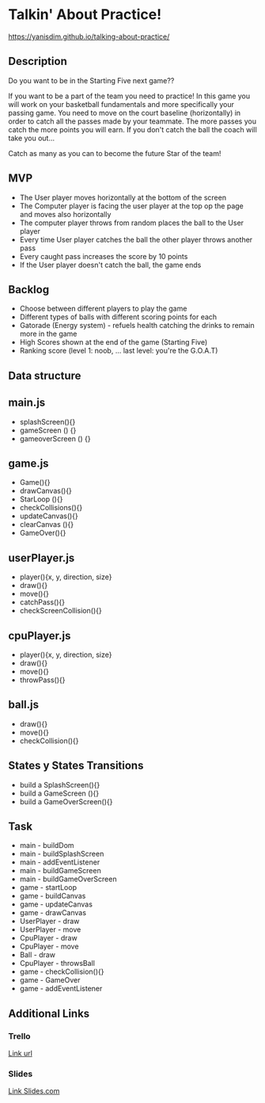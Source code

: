 # Talkin' About Practice! 
https://yanisdim.github.io/talking-about-practice/


## Description
Do you want to be in the Starting Five next game?? 

If you want to be a part of the team you need to practice! In this game you will work on your basketball fundamentals and more specifically your passing game. You need to move on the court baseline (horizontally) in order to catch all the passes made by your teammate. The more passes you catch the more points you will earn. If you don't catch the ball the coach will take you out...

Catch as many as you can to become the future Star of the team!


## MVP
* The User player moves horizontally at the bottom of the screen
* The Computer player is facing the user player at the top op the page and moves also horizontally
* The computer player throws from random places the ball to the User player
* Every time User player catches the ball the other player throws another pass
* Every caught pass increases the score by 10 points
* If the User player doesn't catch the ball, the game ends


## Backlog
* Choose between different players to play the game
* Different types of balls with different scoring points for each
* Gatorade (Energy system) - refuels health catching the drinks to remain more in the game
* High Scores shown at the end of the game (Starting Five)
* Ranking score (level 1: noob, ... last level: you're the G.O.A.T)


## Data structure

## main.js
- splashScreen(){}
- gameScreen () {}
- gameoverScreen () {}

## game.js

* Game(){}
* drawCanvas(){}
* StarLoop (){}
* checkCollisions(){}
* updateCanvas(){}
* clearCanvas (){}
* GameOver(){}

## userPlayer.js

* player(){x, y, direction, size}
* draw(){}
* move(){}
* catchPass(){}
* checkScreenCollision(){}

## cpuPlayer.js

* player(){x, y, direction, size}
* draw(){}
* move(){}
* throwPass(){}

## ball.js
* draw(){}
* move(){}
* checkCollision(){}


## States y States Transitions

* build a SplashScreen(){}
* build a GameScreen (){}
* build a GameOverScreen(){}




## Task
* main - buildDom
* main - buildSplashScreen
* main - addEventListener
* main - buildGameScreen
* main - buildGameOverScreen
* game - startLoop
* game - buildCanvas
* game - updateCanvas
* game - drawCanvas
* UserPlayer - draw
* UserPlayer - move
* CpuPlayer - draw
* CpuPlayer - move
* Ball - draw
* CpuPlayer - throwsBall
* game - checkCollision(){}
* game - GameOver
* game - addEventListener



## Additional Links


### Trello
[Link url](https://trello.com)


### Slides
[Link Slides.com](http://slides.com)